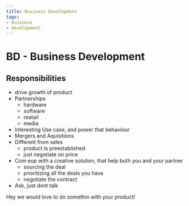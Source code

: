```yaml
---
title: Business Development
tags:
- business
- development
---
```


# BD - Business Development

<TagLinks />

## Responsibilities

* drive growth of product
* Partnerships
  * hardware
  * software
  * reatail
  * media
* Interesting Use case, and power that behaviour
* Mergers and Aquisitions
* Different from sales
  * product is preestablished
  * just negotiate on price
* Com eup with a creative solution, that help both you and your partner
  * sourcing the deal
  * prioritizing all the deals you have
  * negotiate the contract
* Ask, just dont talk


Hey we would love to do somethin with your product!


<Footer />
